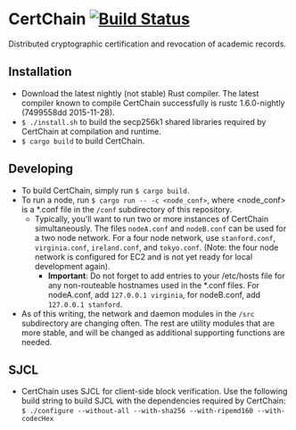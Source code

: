 # CertChain [![Build Status](https://travis-ci.org/mquinn/CertChain.svg)](https://travis-ci.org/mquinn/CertChain)
Distributed cryptographic certification and revocation of academic records.

## Installation
* Download the latest nightly (not stable) Rust compiler. The latest compiler known to compile CertChain successfully is rustc 1.6.0-nightly (7499558dd 2015-11-28).
* `$ ./install.sh` to build the secp256k1 shared libraries required by CertChain at compilation and runtime.
* `$ cargo build` to build CertChain.

## Developing
* To build CertChain, simply run `$ cargo build`.
* To run a node, run `$ cargo run -- -c <node_conf>`, where <node_conf> is a \*.conf file in the `/conf` subdirectory of this repository.
  * Typically, you'll want to run two or more instances of CertChain simultaneously. The files `nodeA.conf` and `nodeB.conf` can be used for a two node network. For a four node network, use `stanford.conf`, `virginia.conf`, `ireland.conf`, and `tokyo.conf`. (Note: the four node network is configured for EC2 and is not yet ready for local development again).
    * **Important**: Do not forget to add entries to your /etc/hosts file for any non-routeable hostnames used in the \*.conf files. For nodeA.conf, add `127.0.0.1 virginia`, for nodeB.conf, add `127.0.0.1 stanford`.
* As of this writing, the network and daemon modules in the `/src` subdirectory are changing often. The rest are utility modules that are more stable, and will be changed as additional supporting functions are needed.

## SJCL
* CertChain uses SJCL for client-side block verification. Use the following build string to build SJCL with the dependencies required by CertChain: `$ ./configure --without-all --with-sha256 --with-ripemd160 --with-codecHex`

